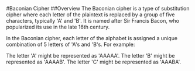 #Baconian Cipher
##Overview
The Baconian cipher is a type of substitution cipher where each letter of the plaintext is replaced by a group of five characters, typically 'A' and 'B'. It is named after Sir Francis Bacon, who popularized its use in the late 16th century.

In the Baconian cipher, each letter of the alphabet is assigned a unique combination of 5 letters of  'A's and 'B's. For example:

The letter 'A' might be represented as 'AAAAA'.
The letter 'B' might be represented as 'AAAAB'.
The letter 'C' might be represented as 'AAABA'.

